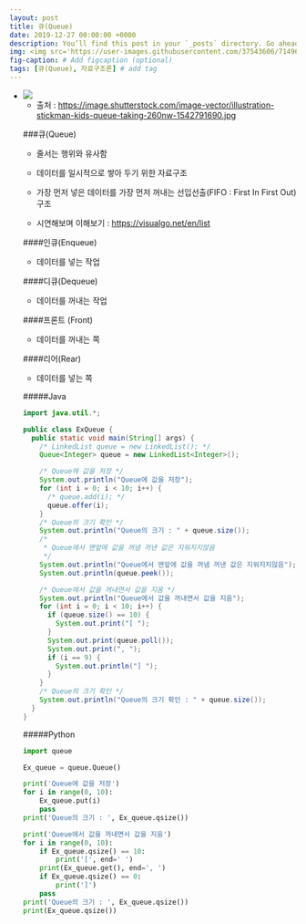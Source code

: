 ```yaml
---
layout: post
title: 큐(Queue)
date: 2019-12-27 00:00:00 +0000
description: You’ll find this post in your `_posts` directory. Go ahead and edit it and re-build the site to see your changes. # Add post description (optional)
img: <img src='https://user-images.githubusercontent.com/37543606/71496985-779b5f80-2899-11ea-8600-3882c088b234.jpg' ># Add image post (optional)
fig-caption: # Add figcaption (optional)
tags: [큐(Queue), 자료구조론] # add tag
---
```


- <img src='https://user-images.githubusercontent.com/37543606/71496985-779b5f80-2899-11ea-8600-3882c088b234.jpg' >

  * 출처 : https://image.shutterstock.com/image-vector/illustration-stickman-kids-queue-taking-260nw-1542791690.jpg

  ###큐(Queue)

  - 줄서는 행위와 유사함

  - 데이터를 일시적으로 쌓아 두기 위한 자료구조
  - 가장 먼저 넣은 데이터를 가장 먼저 꺼내는 선입선출(FIFO : First In First Out) 구조
  - 시연해보며 이해보기 : https://visualgo.net/en/list

  ####인큐(Enqueue)

  - 데이터를 넣는 작업

  ####디큐(Dequeue)

  - 데이터를 꺼내는 작업

  ####프론트 (Front)

  - 데이터를 꺼내는 쪽

  ####리어(Rear)

  - 데이터를 넣는 쪽

  

  #####Java

  ```java
  import java.util.*;
  
  public class ExQueue {
    public static void main(String[] args) {
      /* LinkedList queue = new LinkedList(); */
      Queue<Integer> queue = new LinkedList<Integer>();
  
      /* Queue에 값을 저장 */
      System.out.println("Queue에 값을 저장");
      for (int i = 0; i < 10; i++) {
        /* queue.add(i); */
        queue.offer(i);
      }
      /* Queue의 크기 확인 */
      System.out.println("Queue의 크기 : " + queue.size());
      /*
       * Queue에서 맨앞에 값을 꺼냄 꺼낸 값은 지워지지않음
       */
      System.out.println("Queue에서 맨앞에 값을 꺼냄 꺼낸 값은 지워지지않음");
      System.out.println(queue.peek());
  
      /* Queue에서 값을 꺼내면서 값을 지움 */
      System.out.println("Queue에서 값을 꺼내면서 값을 지움");
      for (int i = 0; i < 10; i++) {
        if (queue.size() == 10) {
          System.out.print("[ ");
        }
        System.out.print(queue.poll());
        System.out.print(", ");
        if (i == 9) {
          System.out.println("] ");
        }
      }
      /* Queue의 크기 확인 */
      System.out.println("Queue의 크기 확인 : " + queue.size());
    }
  }
  ```

  

  #####Python

  ```python
  import queue
  
  Ex_queue = queue.Queue()
  
  print('Queue에 값을 저장')
  for i in range(0, 10):
      Ex_queue.put(i)
      pass
  print('Queue의 크기 : ', Ex_queue.qsize())
  
  print('Queue에서 값을 꺼내면서 값을 지움')
  for i in range(0, 10):
      if Ex_queue.qsize() == 10:
          print('[', end=' ')
      print(Ex_queue.get(), end=', ')
      if Ex_queue.qsize() == 0:
          print(']')
      pass
  print('Queue의 크기 : ', Ex_queue.qsize())
  print(Ex_queue.qsize())
  
  ```
